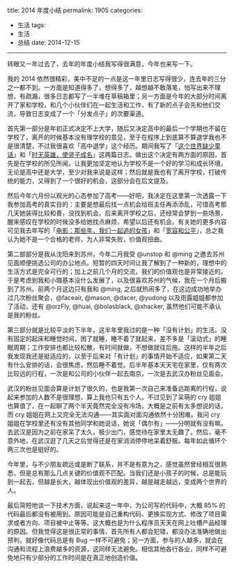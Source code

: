 title: 2014 年度小结
permalink: 1905
categories:
  - 生活
tags:
  - 生活
  - 总结
date: 2014-12-15
---

转眼又一年过去了，去年的年度小结我写得很满意，今年也来写一下。

我的 2014 依然很精彩，美中不足的一点是这一年里日志写得很少，连去年的三分之一都不到。一方面是知道得多了，想得多了，越想越不敢落笔，怕写出来不理想，有疏漏，很多日志都写了一半堆在草稿箱里；另一方面是今年的大部分时间离开了家和学校，和几个小伙伴们在一起生活和工作，有了新的点子会先和他们交流，导致日志变成了一个「分发点子」的次要渠道。

首先第一部分是年初正式决定不上大学，随后又决定高中的最后一个学期也不留在学校了，离开的时候基本没有理学校的意见，至于在程序上到底算不算退学我也不是很清楚，不过我很喜欢「高中退学」这个经历。期间我写了「[这个世界缺少童话](https://jysperm.me/?p=1493)」和「[时无英雄，使竖子成名](https://jysperm.me/?p=1660)」这两篇日志。做出这个决定有两方面的原因，首先是在学校的所见所闻，让我更加坚定地认为学校不是一个好的学习和成长环境，无论是高中还是大学，至少对我来说是这样；然后就是我也有了离开学校，打破传统的能力，又得到了一个很好的机会，这部分会在后文提及。

然后今年六月份以观光的心态参加了高考——好吧，我决定在这里第一次透露一下我参加高考的真实目的：主要是想最后找一点机会给班主任再添添乱，可惜高考那几天她装得比较和善，没找到机会。后来离开学校之后，还经常会梦到一些场景，醒来感叹在学校的时候没多给她找点麻烦，希望以后还有机会。有关她的更多内容可见我去年写的「[电影：那些年，我们一起追的女孩](https://jysperm.me/?p=1105)」和「[宽容和公平](https://jysperm.me/?p=794)」，总之我认为她不是一个合格的老师，为人非常失败，价值观扭曲。

第二部部分是我从沈阳来到苏州，今年二月我受 @unstop 和 @ming 之邀去苏州见面顺便挑选公司的办公地点。短暂的四天时间让我了解到了一种新的，理想中的生活方式是完全可行的；加上之前几个月的交流，我们的价值观也是非常接近的。于是考虑到我和小璐基本没什么发展了，以及很喜欢苏州的气候，我在一个月后搬到了苏州。前两个月这边只有我和 @ming, 之后就热闹多了，在这边成功地举办过几次粉丝聚会，@faceair, @mason, @dacer, @yudong 以及雨露姐姐都参加了活动，还有 @orzFly, @huai, @bolasblack, @xhacker, 虽然他们可能不承认是我的粉丝。

第三部分就是比较平淡的下半年，这半年里我过的是一种「没有计划」的生活。没有固定的起床和睡觉时间，困了就睡，睡不着了就起来，差不多是「滚动式」的睡眠周期；工作安排也都比较松散，有时间就做，不想做就往后拖。这样的半年之后我发现我还是挺适应的，以至于后来对「有计划」的事情开始不适应，如果第二天有什么安排的话，会很焦虑，然后睡不着觉。后半年基本天天宅在家里，仅有两次比较远的行程，一次是和公司的小伙伴一起去南京，一次是去武汉办粉丝见面会。

武汉的粉丝见面会算是计划了很久的，也是我第一次自己来准备远距离的行程，说起来参加的人数不是很理想，算上我也只有五个人。不过见到了呆萌的 cry 姐姐也算值了，在一起聊了两个半天竟然完全没有冷场，大概是之前有太多想说的话，而 cry 姐姐在网上又完全无法沟通——其实面对面沟通依然十分困难。我问 cry 姐姐在学校里还有没有其他同学和她说话，她说「偶尔有」——分明就有没有嘛。去武汉是因为之前在家呆了太久，极少出门，感觉待在家里太无趣了。然后，毫不意外地，在武汉逛了几天之后觉得还是在家消消停停地呆着舒服。每年如此循环个两三次也是挺好的。

今年里，与不少朋友疏远或是断了联系，并不是有意为之，感觉虽然曾经相互很熟悉，但是总有那么几点关键的价值观不匹配。当我们还是小孩子的时候，总是能玩到一起去，但越是长大，越体现出价值观的差异，越是越走越远，变成两个世界的人。

最后简短地谈一下技术方面，说起来这一年中，为公司写的代码中，大概 85% 的代码最后都没有被用到。原因可能是自己重构代码、更换实现方式、修改了项目需求或者方向、项目被中止等等。这大概也是为什么程序员天天在网上吐槽产品经理的原因。但我觉得这是很正常的事情，首先所有人都会犯错，都没办法准确地做出预判，就好像代码总是有 Bug 一样不可避免；另一方面，参与的人越多，就会在沟通和流程上浪费越多的资源，这同样无法避免。相信其他各行各业，同样不可避免地只有少部分的工作时间是在真正地创造价值。
